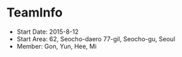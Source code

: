 # TeamInfo

* Start Date: 2015-8-12
* Start Area: 62, Seocho-daero 77-gil, Seocho-gu, Seoul
* Member: Gon, Yun, Hee, Mi

